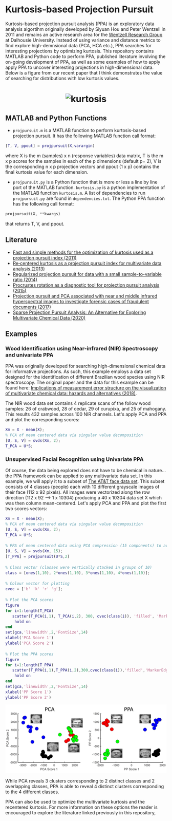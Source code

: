 Kurtosis-based Projection Pursuit
======

Kurtosis-based projection pursuit analysis (PPA) is an exploratory data analysis algortihm originally developed by Siyuan Hou and Peter Wentzell in 2011 and remains an active research area for the [Wentzell Research Group](http://groupwentzell.chemistry.dal.ca/) at Dalhousie University. Instead of using variance and distance metrics to find explore high-demnsional data (PCA, HCA etc.), PPA searches for interesting projections by optimizing kurtosis. This repository contains MATLAB and Python code to perform PPA, published literature involving the on-going development of PPA, as well as some examples of how to apply apply PPA to uncover interesting projections in high-dimensional data. Below is a figure from our recent paper that I think demonstrates the value of searching for distributions with low kurtosis values.

<h1 align="center">
<img src="https://S-Driscoll.github.io/img/dist.png" alt="kurtosis" width="400"/>
</h1>


MATLAB and Python Functions 
----------

* `projpursuit.m` is a MATLAB function to perform kurtosis-based projection pursuit. It has the following MATLAB function call format:
```matlab
[T, V, ppout] = projpursuit(X,varargin)
```
where X is the m (samples) x n (response variables) data matrix, T is the m x p scores for the samples in each of the p dimensions (default p= 2), V is the corresponding n x p projection vectors and ppout (1 x p) contains the final kurtosis value for each dimension.
* `projpursuit.py` is a Python function that is more or less a line by line port of the MATLAB function. `kurtosis.py` is a python implementation of the MATLAB function `kurtosis.m`. A list of dependencies to run `projpursuit.py` are found in `dependencies.txt`. The Python PPA function has the following call format:
```python
projpursuit(X, **kwargs)
```
that returns T, V, and ppout.

Literature
----------

* [Fast and simple methods for the optimization of kurtosis used as a projection pursuit index (2011)](https://doi.org/10.1016/j.aca.2011.08.006)
* [Re‐centered kurtosis as a projection pursuit index for multivariate data analysis (2013)](https://doi.org/10.1002/cem.2568)
* [Regularized projection pursuit for data with a small sample-to-variable ratio (2014)](https://link.springer.com/article/10.1007/s11306-013-0612-z)
* [Procrustes rotation as a diagnostic tool for projection pursuit analysis (2015)](https://doi.org/10.1016/j.aca.2015.03.006)
* [Projection pursuit and PCA associated with near and middle infrared hyperspectral images to investigate forensic cases of fraudulent documents (2017)](https://doi.org/10.1016/j.microc.2016.10.024)
* [Sparse Projection Pursuit Analysis: An Alternative for Exploring Multivariate Chemical Data (2020)](https://pubs.acs.org/doi/abs/10.1021/acs.analchem.9b03166)

Examples
----------

### Wood Identification using Near-infrared (NIR) Spectroscopy and univariate PPA
PPA was originally developed for searching high-dimensional chemical data for informative projections. As such, this example employs a data set designed for the identification of different Brazilian wood species using NIR spectroscopy. The original paper and the data for this example can be found here: [Implications of measurement error structure on the visualization of multivariate chemical data: hazards and alternatives (2018)](https://www.nrcresearchpress.com/doi/abs/10.1139/cjc-2017-0730#.XkHstSMpCCo).

The NIR wood data set contains 4 replicate scans of the follow wood samples: 26 of crabwood, 28 of cedar, 29 of curupixa, and 25 of mahogany. This results 432 samples across 100 NIR channels. Let's apply PCA and PPA and plot the corresponding scores:

```matlab
Xm = X - mean(X);
% PCA of mean centered data via singular value decomposition
[U, S, V] = svds(Xm, 2);
T_PCA = U*S;
```


### Unsupervised Facial Recognition using Univariate PPA
Of course, the data being explored does not have to be chemical in nature... the PPA framework can be applied to any multivariate data set. In this example, we will apply it to a subset of [The AT&T face data set](https://git-disl.github.io/GTDLBench/datasets/att_face_dataset/). This subset consists of 4 classes (people) each with 10 different grayscale images of their face (112 x 92 pixels). All images were vectorized along the row direction (112 x 92 --> 1 x 10304) producing a 40 x 10304 data set X which was then column mean-centered. Let's apply PCA and PPA and plot the first two scores vectors:

```matlab
Xm = X - mean(X);
% PCA of mean centered data via singular value decomposition
[U, S, V] = svds(Xm, 2);
T_PCA = U*S;

% PPA of mean centered data using PCA compression (15 components) to avoid PPA finding spurious low kurtosis
[U, S, V] = svds(Xm, 15);
[T_PPA] = projpursuit(U*S,2)

% Class vector (classes were vertically stacked in groups of 10)
class = [ones(1,10), 2*ones(1,10), 3*ones(1,10), 4*ones(1,10)];

% Colour vector for plotting
cvec = ['b' 'k' 'r' 'g'];

% Plot the PCA scores
figure
for i=1:length(T_PCA)
   scatter(T_PCA(i,1), T_PCA(i,2), 300, cvec(class(i)), 'filled', 'MarkerEdgeColor','black') 
    hold on
end
set(gca,'linewidth',2,'FontSize',14)
xlabel('PCA Score 1')
ylabel('PCA Score 2')

% Plot the PPA scores
figure
for i=1:length(T_PPA)
   scatter(T_PPA(i,1),T_PPA(i,2),300,cvec(class(i)),'filled','MarkerEdgeColor','black') 
    hold on
end
set(gca,'linewidth',2,'FontSize',14)
xlabel('PP Score 1')
ylabel('PP Score 2')
```
![PCA vs PPA](https://github.com/S-Driscoll/Projection-pursuit/blob/master/common/images/PCA_PPA.PNG)

While PCA reveals 3 clusters corresponding to 2 distinct classes and 2 overlapping classes, PPA is able to reveal 4 distinct clusters corresponding to the 4 different classes.

PPA can also be used to optimize the multivariate kurtosis and the recentered kurtosis. For more information on these options the reader is encouraged to explore the literature linked previously in this repository,
